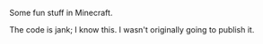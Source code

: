 Some fun stuff in Minecraft.

The code is jank; I know this. I wasn't originally going to publish it.
